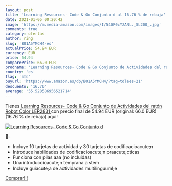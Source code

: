 ```yaml
---
layout: post
title: 'Learning Resources- Code & Go Conjunto d al 16.76 % de rebaja'
date: 2021-01-05 00:20:42
image: 'https://m.media-amazon.com/images/I/51GP0cYZANL._SL200_.jpg'
comments: true
category: ofertas
author: ring
slug: 'B01A5YMCH4-es'
actualPrice: 54.94 EUR
currency: EUR
price: 54.94
comparePrice: 66.0 EUR
prodname: 'Learning Resources- Code & Go Conjunto de Actividades del ratón Robot  Color  LER2831 '
country: 'es'
flag: '🇪🇸'
buyurl: 'https://www.amazon.es/dp/B01A5YMCH4/?tag=tolees-21'
descuento: '16.76'
average: '55.528586956521714'
---
```


Tienes [Learning Resources- Code & Go Conjunto de Actividades del ratón Robot  Color  LER2831 ](https://www.amazon.es/dp/B01A5YMCH4/?tag=tolees-21) con precio final de  54.94 EUR (original: 66.0 EUR) (16.76 %  de rebaja) aqui!

[![Learning Resources- Code & Go Conjunto d](https://m.media-amazon.com/images/I/51GP0cYZANL._SL200_.jpg)](https://www.amazon.es/dp/B01A5YMCH4/?tag=tolees-21)

🔎:

- Incluye 10 tarjetas de actividad y 30 tarjetas de codificacioacute;n
- Introduce habilidades de codificacioacute;n praacute;cticas
- Funciona con pilas aaa (no incluidas)
- Una introduccioacute;n temprana a stem
- Incluye guiacute;a de actividades multilinguuml;e

[Comprar!!!](https://www.amazon.es/dp/B01A5YMCH4/?tag=tolees-21)
